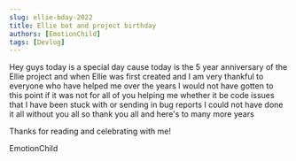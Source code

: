 ```yaml
---
slug: ellie-bday-2022
title: Ellie bot and project birthday
authors: [EmotionChild]
tags: [Devlog]
---
```


Hey guys today is a special day cause today is the 5 year anniversary of the Ellie project and when Ellie was first created and I am very thankful to everyone who have helped me over the years I would not have gotten to this point if it was not for all of you helping me whether it be code issues that I have been stuck with or sending in bug reports I could not have done it all without you all so thank you all and here's to many more years

Thanks for reading and celebrating with me!

EmotionChild